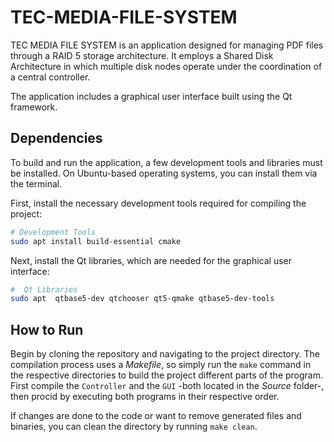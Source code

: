 # TEC-MEDIA-FILE-SYSTEM
TEC MEDIA FILE SYSTEM is an application designed for managing PDF files through a RAID 5 storage architecture. It employs a Shared Disk Architecture in which multiple disk nodes operate under the coordination of a central controller.

The application includes a graphical user interface built using the Qt framework.

## Dependencies
To build and run the application, a few development tools and libraries must be installed. On Ubuntu-based operating systems, you can install them via the terminal.

First, install the necessary development tools required for compiling the project:
```bash
# Development Tools
sudo apt install build-essential cmake
```
Next, install the Qt libraries, which are needed for the graphical user interface:
```bash
#  Qt Libraries
sudo apt  qtbase5-dev qtchooser qt5-qmake qtbase5-dev-tools
```

## How to Run
Begin by cloning the repository and navigating to the project directory. The compilation process uses a _Makefile_, so simply run the `make` command in the respective directories to build the project different parts of the program. First compile the `Controller` and the `GUI` -both located in the _Source_ folder-, then procid by executing both programs in their respective order. 

If changes are done to the code or want to remove generated files and binaries, you can clean the directory by running `make clean`.
